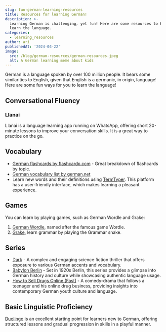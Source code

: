 ```yaml
---
slug: fun-german-learning-resources
title: Resources for learning German!
description: >-
  Learning German is challenging, yet fun! Here are some resources to help you
  learn the language.
categories:
  - learning_resources
author: ari
publishedAt: '2024-04-22'
image:
  src: /blog/german-resources/german-resources.jpeg
  alt: A German learning meme about kids
---
```


German is a language spoken by over 100 million people. It bears some similarities to English, given that English is a germanic, in origin, language! Here are some fun ways for you to learn the language!

## Conversational Fluency

### Llanai
Llanai is a language learning app running on WhatsApp, offering short 20-minute lessons to improve your conversation skills. It is a great way to practice on the go.

## Vocabulary

- [German flashcards by flashcardo.com](https://flashcardo.com/german-flashcards/) - Great breakdown of flashcards by topic.
- [German vocabulary list by german.net](https://german.net/vocabulary/lists/)
- Learn new words and their definitions using [TermTyper](https://www.termtyper.com/?ref=llanai). This platform has a user-friendly interface, which makes learning a pleasant experience.

## Games

You can learn by playing games, such as German Wordle and Grake:
1. [German Wordle](https://gridgames.app/gridwords/), named after the famous game Wordle.
2. [Grake](https://grake.me), learn grammar by playing the Grammar snake.

## Series

- [Dark](https://www.youtube.com/watch?v=rrwycJ08PSA) - A complex and engaging science fiction thriller that offers exposure to various German accents and vocabulary.
- [Babylon Berlin](https://www.youtube.com/watch?v=HAn3RXeCrLg) - Set in 1920s Berlin, this series provides a glimpse into German history and culture while showcasing authentic language usage.
- [How to Sell Drugs Online (Fast)](https://www.youtube.com/watch?v=3sxg1xXmd0I) - A comedy-drama that follows a teenager and his online drug business, providing insights into contemporary German youth culture and language.

## Basic Linguistic Proficiency

[Duolingo](https://duolingo.com) is an excellent starting point for learners new to German, offering structured lessons and gradual progression in skills in a playful manner.
